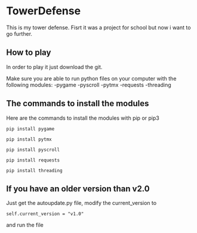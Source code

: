 # TowerDefense

This is my tower defense. Fisrt it was a project for school but now i want to go further.

## How to play

In order to play it just download the git.

Make sure you are able to run python files on your computer with the following modules:
-pygame
-pyscroll
-pytmx
-requests
-threading

## The commands to install the modules

Here are the commands to install the modules with pip or pip3
```
pip install pygame
```
```
pip install pytmx
```
```
pip install pyscroll
```
```
pip install requests
```
```
pip install threading
```

## If you have an older version than v2.0

Just get the autoupdate.py file, modify the current_version to 
```
self.current_version = "v1.0"
```
and run the file

